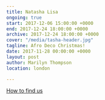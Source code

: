 ```yaml
---
title: Natasha Lisa
ongoing: true
start: 2017-12-06 15:00:00 +0000
end: 2017-12-24 18:00:00 +0000
archive: 2017-12-24 18:00:00 +0000
cover: "/media/tasha-header.jpg"
tagline: Afro Deco Christmas!
date: 2017-11-28 00:00:00 +0000
layout: post
author: Marilyn Thompson
location: london

---
```

[How to find us](/contact/)